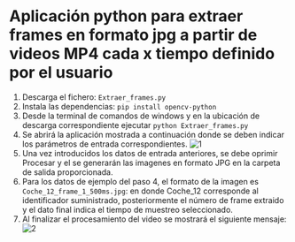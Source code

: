 # Aplicación python para extraer frames en formato jpg a partir de videos MP4 cada x tiempo definido por el usuario

1. Descarga el fichero: `Extraer_frames.py`
2. Instala las dependencias: `pip install opencv-python`
3. Desde la terminal de comandos de windows y en la ubicación de descarga correspondiente ejecutar `python Extraer_frames.py`
4. Se abrirá la aplicación mostrada a continuación donde se deben indicar los parámetros de entrada correspondientes.
![1](https://github.com/julian11495/extract-frames/assets/32869939/323319f3-d577-478d-9c11-c210406c8425)
6. Una vez introducidos los datos de entrada anteriores, se debe oprimir Procesar y el se generarán  las imagenes en formato JPG en la carpeta de salida proporcionada.
7. Para los datos de ejemplo del paso 4, el formato de la imagen es `Coche_12_frame_1_500ms.jpg`: en donde Coche_12 corresponde al identificador suministrado, posteriormente el número de frame extraido y el dato final indica el tiempo de muestreo seleccionado.
8. Al finalizar el procesamiento del video se mostrará el siguiente mensaje:
![2](https://github.com/julian11495/extract-frames/assets/32869939/32bbe40b-fcf3-476e-a51f-c379bffe2874)





